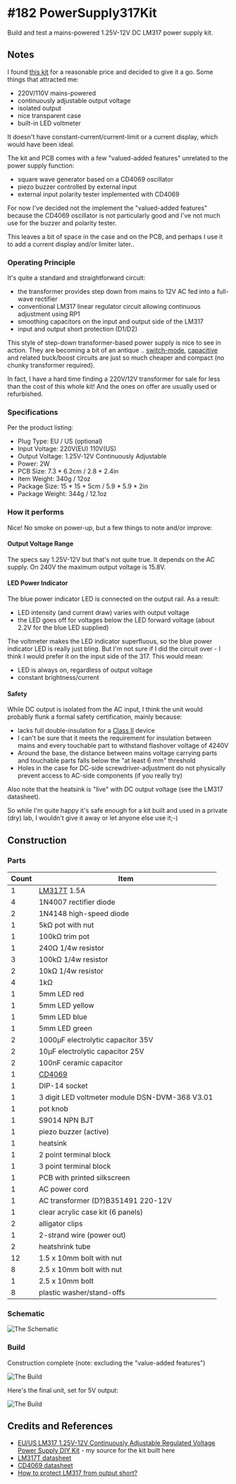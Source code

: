 # #182 PowerSupply317Kit

Build and test a mains-powered 1.25V-12V DC LM317 power supply kit.

## Notes

I found
[this kit](http://www.aliexpress.com/item/EU-US-LM317-1-25V-12V-Continuously-Adjustable-Regulated-Voltage-Power-Supply-DIY-Kit/32463018423.html)
for a reasonable price and decided to give it a go. Some things that attracted me:
* 220V/110V mains-powered
* continuously adjustable output voltage
* isolated output
* nice transparent case
* built-in LED voltmeter

It doesn't have constant-current/current-limit or a current display, which would have been ideal.

The kit and PCB comes with a few "valued-added features" unrelated to the power supply function:
* square wave generator based on a CD4069 oscillator
* piezo buzzer controlled by external input
* external input polarity tester implemented with CD4069

For now I've decided not the implement the "valued-added features" because the CD4069 oscillator is not particularly good and
I've not much use for the buzzer and polarity tester.

This leaves a bit of space in the case and on the PCB, and perhaps I use it to add a current display and/or limiter later..

### Operating Principle

It's quite a standard and straightforward circuit:
* the transformer provides step down from mains to 12V AC fed into a full-wave rectifier
* conventional LM317 linear regulator circuit allowing continuous adjustment using RP1
* smoothing capacitors on the input and output side of the LM317
* input and output short protection (D1/D2)

This style of step-down transformer-based power supply is nice to see in action.
They are becoming a bit of an antique ..
[switch-mode](https://en.wikipedia.org/wiki/Switched-mode_power_supply),
[capacitive](http://en.wikipedia.org/wiki/Capacitive_power_supply) and related buck/boost
circuits are just so much cheaper and compact (no chunky transformer required).

In fact, I have a hard time finding a 220V/12V transformer for sale for less than the cost of this whole kit!
And the ones on offer are usually used or refurbished.


### Specifications

Per the product listing:
* Plug Type: EU / US (optional)
* Input Voltage: 220V(EU) 110V(US)
* Output Voltage: 1.25V-12V Continuously Adjustable
* Power: 2W
* PCB Size: 7.3 * 6.2cm / 2.8 * 2.4in
* Item Weight: 340g / 12oz
* Package Size: 15 * 15 * 5cm / 5.9 * 5.9 * 2in
* Package Weight: 344g / 12.1oz

### How it performs

Nice! No smoke on power-up, but a few things to note and/or improve:

#### Output Voltage Range

The specs say 1.25V-12V but that's not quite true. It depends on the AC supply.
On 240V the maximum output voltage is 15.8V.

#### LED Power Indicator

The blue power indicator LED is connected on the output rail. As a result:
* LED intensity (and current draw) varies with output voltage
* the LED goes off for voltages below the LED forward voltage (about 2.2V for the blue LED supplied)

The voltmeter makes the LED indicator superfluous, so the blue power indicator LED is really just bling.
But I'm not sure if I did the circuit over - I think I would prefer it on the input side of the 317. This would mean:
* LED is always on, regardless of output voltage
* constant brightness/current

#### Safety

While DC output is isolated from the AC input, I think the unit would probably flunk a formal safety certification,
mainly because:
* lacks full double-insulation for a [Class II](https://en.wikipedia.org/wiki/Appliance_classes#Class_II) device
* I can't be sure that it meets the requirement for insulation between mains and every touchable part to withstand flashover voltage of 4240V
* Around the base, the distance between mains voltage carrying parts and touchable parts falls below the "at least 6 mm" threshold
* Holes in the case for DC-side screwdriver-adjustment do not physically prevent access to AC-side components (if you really try)

Also note that the heatsink is "live" with DC output voltage (see the LM317 datasheet).

So while I'm quite happy it's safe enough for a kit built and used in a private (dry) lab, I wouldn't give it away or let anyone else use it;-)


## Construction

### Parts

| Count | Item                              |
|-------|-----------------------------------|
| 1     | [LM317T](http://www.futurlec.com/Linear/LM317T.shtml) 1.5A |
| 4     | 1N4007 rectifier diode            |
| 2     | 1N4148 high-speed diode           |
| 1     | 5kΩ pot with nut                  |
| 1     | 100kΩ trim pot                    |
| 1     | 240Ω 1/4w resistor                |
| 3     | 100kΩ 1/4w resistor               |
| 2     | 10kΩ 1/4w resistor                |
| 4     | 1kΩ                               |
| 1     | 5mm LED red                       |
| 1     | 5mm LED yellow                    |
| 1     | 5mm LED blue                      |
| 1     | 5mm LED green                     |
| 2     | 1000µF electrolytic capacitor 35V |
| 2     | 10µF  electrolytic capacitor 25V  |
| 2     | 100nF ceramic capacitor           |
| 1     | [CD4069](http://www.futurlec.com/4000Series/CD4069.shtml) |
| 1     | DIP-14 socket                     |
| 1     | 3 digit LED voltmeter module DSN-DVM-368 V3.01 |
| 1     | pot knob                          |
| 1     | S9014 NPN BJT                     |
| 1     | piezo buzzer (active)             |
| 1     | heatsink                          |
| 1     | 2 point terminal block            |
| 1     | 3 point terminal block            |
| 1     | PCB with printed silkscreen       |
| 1     | AC power cord                     |
| 1     | AC transformer (D?)B351491 220-12V        |
| 1     | clear acrylic case kit (6 panels) |
| 2     | alligator clips                   |
| 1     | 2-strand wire (power out)         |
| 2     | heatshrink tube                   |
| 12    | 1.5 x 10mm bolt with nut          |
| 8     | 2.5 x 10mm bolt with nut          |
| 1     | 2.5 x 10mm bolt                   |
| 8     | plastic washer/stand-offs         |


### Schematic

![The Schematic](./assets/PowerSupply317Kit_schematic.jpg?raw=true)

### Build

Construction complete (note: excluding the "value-added features")

![The Build](./assets/PowerSupply317Kit_build_complete.jpg?raw=true)

Here's the final unit, set for 5V output:

![The Build](./assets/PowerSupply317Kit_build.jpg?raw=true)

## Credits and References
* [EU/US LM317 1.25V-12V Continuously Adjustable Regulated Voltage Power Supply DIY Kit](http://www.aliexpress.com/item/EU-US-LM317-1-25V-12V-Continuously-Adjustable-Regulated-Voltage-Power-Supply-DIY-Kit/32463018423.html) - my source for the kit built here
* [LM317T datasheet](http://www.futurlec.com/Linear/LM317T.shtml)
* [CD4069 datasheet](http://www.futurlec.com/4000Series/CD4069.shtml)
* [How to protect LM317 from output short?](http://electronics.stackexchange.com/questions/148340/how-to-protect-lm317-from-output-short)
